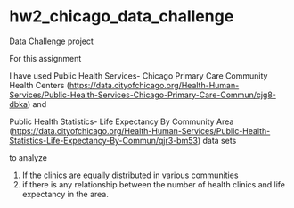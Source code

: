 # hw2_chicago_data_challenge
Data Challenge project

For this assignment
 
I have used 
Public Health Services- Chicago Primary Care Community Health Centers (https://data.cityofchicago.org/Health-Human-Services/Public-Health-Services-Chicago-Primary-Care-Commun/cjg8-dbka) and 
 
Public Health Statistics- Life Expectancy By Community Area (https://data.cityofchicago.org/Health-Human-Services/Public-Health-Statistics-Life-Expectancy-By-Commun/qjr3-bm53) data sets
 
to analyze
1. If the clinics are equally distributed in various communities
2. if there is any relationship between the number of health clinics and life expectancy in the area. 
